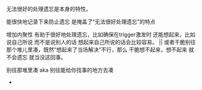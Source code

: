 
无法很好的处理遗忘是本身的特性。

能很快地记录下来防止遗忘 是掩盖了“无法很好处理遗忘”的特点

增加内聚性 有助于很好地处理遗忘，比如确保在trigger激发时 还能想起来，比如说自己所说 而不是说别人的话 想起来自己所说的话会比较容易。 || 或者干脆别往那个堆儿里凑，既然“想起来了当场解决”不行，那么 干脆想不起来，想不起来 就不会遗忘 就当没这回事。

别往那堆里凑 aka 别往能给你找事的地方去凑

-
